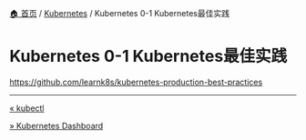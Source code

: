 [🏠 首页](../_index.md) / [Kubernetes](_index.md) / Kubernetes 0-1 Kubernetes最佳实践

# Kubernetes 0-1 Kubernetes最佳实践

<https://github.com/learnk8s/kubernetes-production-best-practices>

---
[« kubectl](kubectl.md)

[» Kubernetes Dashboard](kubernetes-dashboard.md)

